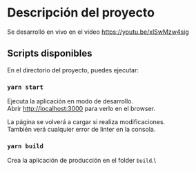 # Descripción del proyecto

Se desarrolló en vivo en el video https://youtu.be/xlSwMzw4sig

## Scripts disponibles

En el directorio del proyecto, puedes ejecutar:

### `yarn start`

Ejecuta la aplicación en modo de desarrollo. \
Abrir [http://localhost:3000](http://localhost:3000) para verlo en el browser.

La página se volverá a cargar si realiza modificaciones. \
También verá cualquier error de linter en la consola.

### `yarn build`

Crea la aplicación de producción en el folder `build`.\